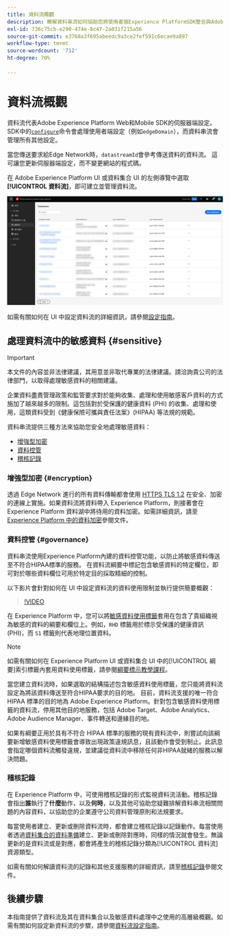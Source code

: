 ```yaml
---
title: 資料流概觀
description: 瞭解資料串流如何協助您將使用者端Experience PlatformSDK整合與Adobe產品和第三方目的地連線起來。
exl-id: 736c75cb-e290-474e-8c47-2a031f215a56
source-git-commit: e3768a3f695abeedc9a3ce2fef591c6ecae9a897
workflow-type: tm+mt
source-wordcount: '712'
ht-degree: 70%

---
```


# 資料流概觀

資料流代表Adobe Experience Platform Web和Mobile SDK的伺服器端設定。 SDK中的[`configure`](/help/web-sdk/commands/configure/overview.md)命令會處理使用者端設定（例如`edgeDomain`），而資料串流會管理所有其他設定。

當您傳送要求給Edge Network時，`datastreamId`會參考傳送資料的資料流。 這可讓您更新伺服器端設定，而不變更網站的程式碼。

在 Adob&#x200B;&#x200B;e Experience Platform UI 或資料集合 UI 的左側導覽中選取&#x200B;**[!UICONTROL 資料流]**，即可建立並管理資料流。

![UI 中的資料流索引標籤](assets/overview/datastreams-tab.png)

如需有關如何在 UI 中設定資料流的詳細資訊，請參閱[設定指南](./configure.md)。

## 處理資料流中的敏感資料 {#sensitive}

>[!IMPORTANT]
>
>本文件的內容並非法律建議，其用意並非取代專業的法律建議。請洽詢貴公司的法律部門，以取得處理敏感資料的相關建議。

企業資料盡責管理政策和監管要求對於能夠收集、處理和使用敏感客戶資料的方式施加了越來越多的限制。這包括對於受保護的健康資料 (PHI) 的收集、處理和使用，這類資料受到《健康保險可攜與責任法案》(HIPAA) 等法規的規範。

資料串流提供三種方法來協助您安全地處理敏感資料：

* [增強型加密](#encryption)
* [資料控管](#governance)
* [稽核記錄](#audit-logs)

### 增強型加密 {#encryption}

透過 Edge Network 進行的所有資料傳輸都會使用 [HTTPS TLS 1.2](https://datatracker.ietf.org/doc/html/rfc5246) 在安全、加密的連線上實施。如果資料流將資料帶入 Experience Platform，則接著會在 Experience Platform 資料湖中將待用的資料加密。如需詳細資訊，請至 [Experience Platform 中的資料加密](../landing/governance-privacy-security/encryption.md)參閱文件。

### 資料控管 {#governance}

資料串流使用Experience Platform內建的資料控管功能，以防止將敏感資料傳送至不符合HIPAA標準的服務。 在資料流綱要中標記包含敏感資料的特定欄位，即可對於哪些資料欄位可用於特定目的採取精細的控制。

以下影片會針對如何在 UI 中設定資料流的資料使用限制並執行提供簡要概觀：

>[!VIDEO](https://video.tv.adobe.com/v/3409588/?quality=12&learn=on&speedcontrol=on)

在 Experience Platform 中，您可以將[敏感資料使用標籤](../data-governance/labels/reference.md#sensitive)套用在包含了貴組織視為敏感的資料的綱要和欄位上。例如，`RHD` 標籤用於標示受保護的健康資訊 (PHI)，而 `S1` 標籤則代表地理位置資料。

>[!NOTE]
>
>如需有關如何在 Experience Platform UI 或資料集合 UI 中的[!UICONTROL 綱要]索引標籤內套用資料使用標籤，請參閱[綱要標示教學課程](../xdm/tutorials/labels.md)。

當您建立資料流時，如果選取的結構描述包含敏感資料使用標籤，您只能將資料流設定為將該資料傳送至符合HIPAA要求的目的地。 目前，資料流支援的唯一符合 HIPAA 標準的目的地為 Adob&#x200B;&#x200B;e Experience Platform。針對包含敏感資料使用標籤的資料流，停用其他目的地服務，包括 Adob&#x200B;&#x200B;e Target、Adobe Analytics、Adobe Audience Manager、事件轉送和邊緣目的地。

如果有綱要正用於具有不符合 HIPAA 標準的服務的現有資料流中，則嘗試向該綱要新增敏感資料使用標籤會導致出現政策違規訊息，且該動作會受到制止。此訊息會指定哪個資料流觸發違規，並建議從資料流中移除任何非HIPAA就緒的服務以解決問題。

### 稽核記錄

在 Experience Platform 中，可使用稽核記錄的形式監視資料流活動。稽核記錄會指出&#x200B;**誰**&#x200B;執行了&#x200B;**什麼**&#x200B;動作，以及&#x200B;**何時**，以及其他可協助您疑難排解資料串流相關問題的內容資料，以協助您的企業遵守公司資料管理原則和法規要求。

每當使用者建立、更新或刪除資料流時，都會建立稽核記錄以記錄動作。每當使用者透過[資料集合的資料準備](./data-prep.md)建立、更新或刪除對應時，同樣的情況就會發生。無論更新的是資料流或是對應，都會將產生的稽核記錄分類為[!UICONTROL 資料流]資源類型。

如需有關如何解讀資料流的記錄和其他支援服務的詳細資訊，請至[稽核記錄](../landing/governance-privacy-security/audit-logs/overview.md)參閱文件。

## 後續步驟

本指南提供了資料流及其在資料集合以及敏感資料處理中之使用的高層級概觀。如需有關如何設定新資料流的步驟，請參閱[資料流設定指南](./configure.md)。
